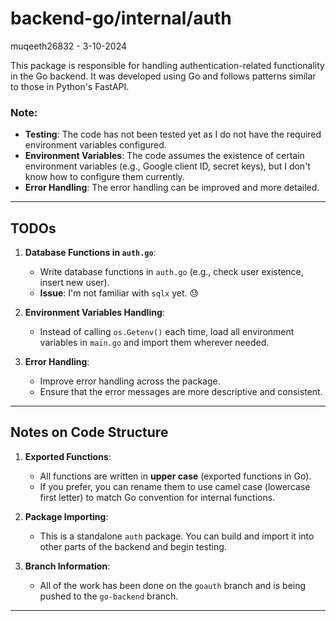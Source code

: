 # backend-go/internal/auth

muqeeth26832 - 3-10-2024

This package is responsible for handling authentication-related functionality in the Go backend. It was developed using Go and follows patterns similar to those in Python's FastAPI.

### **Note:**
- **Testing**: The code has not been tested yet as I do not have the required environment variables configured.
- **Environment Variables**: The code assumes the existence of certain environment variables (e.g., Google client ID, secret keys), but I don't know how to configure them currently.
- **Error Handling**: The error handling can be improved and more detailed.

---

## TODOs

1. **Database Functions in `auth.go`**:
   - Write database functions in `auth.go` (e.g., check user existence, insert new user).
   - **Issue**: I'm not familiar with `sqlx` yet. 😓

2. **Environment Variables Handling**:
   - Instead of calling `os.Getenv()` each time, load all environment variables in `main.go` and import them wherever needed.

3. **Error Handling**:
   - Improve error handling across the package.
   - Ensure that the error messages are more descriptive and consistent.

---

## Notes on Code Structure

1. **Exported Functions**:
   - All functions are written in **upper case** (exported functions in Go).
   - If you prefer, you can rename them to use camel case (lowercase first letter) to match Go convention for internal functions.

2. **Package Importing**:
   - This is a standalone `auth` package. You can build and import it into other parts of the backend and begin testing.

3. **Branch Information**:
   - All of the work has been done on the `goauth` branch and is being pushed to the `go-backend` branch.

---